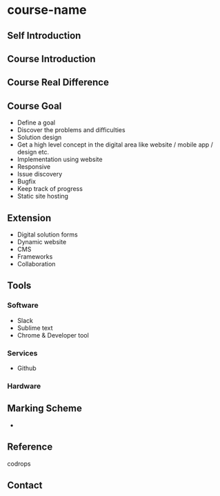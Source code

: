 # course-name

## Self Introduction
## Course Introduction
## Course Real Difference

## Course Goal
- Define a goal
- Discover the problems and difficulties
- Solution design
- Get a high level concept in the digital area like website / mobile app / design etc.
- Implementation using website
- Responsive
- Issue discovery
- Bugfix
- Keep track of progress
- Static site hosting

## Extension
- Digital solution forms
- Dynamic website
- CMS
- Frameworks
- Collaboration

## Tools
### Software
- Slack
- Sublime text
- Chrome & Developer tool
### Services
- Github
### Hardware

## Marking Scheme
- 

## Reference
codrops



## Contact
